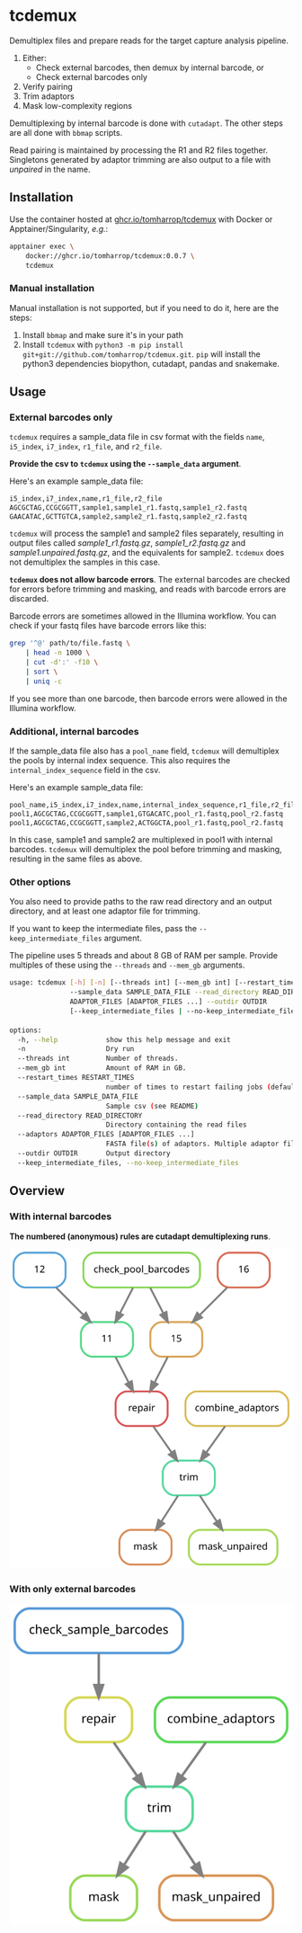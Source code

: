 # tcdemux

Demultiplex files and prepare reads for the target capture analysis pipeline.

1. Either:
   - Check external barcodes, then demux by internal barcode, or
   - Check external barcodes only
3. Verify pairing 
4. Trim adaptors
5. Mask low-complexity regions

Demultiplexing by internal barcode is done with `cutadapt`.
The other steps are all done with `bbmap` scripts.

Read pairing is maintained by processing the R1 and R2 files together.
Singletons generated by adaptor trimming are also output to a file with *unpaired* in the name.

## Installation

Use the container hosted at [ghcr.io/tomharrop/tcdemux](https://ghcr.io/tomharrop/tcdemux) with Docker or Apptainer/Singularity, *e.g.*:

```bash
apptainer exec \
    docker://ghcr.io/tomharrop/tcdemux:0.0.7 \
    tcdemux
```

### Manual installation

Manual installation is not supported, but if you need to do it, here are the steps:

1. Install `bbmap` and make sure it's in your path
2. Install `tcdemux` with `python3 -m pip install git+git://github.com/tomharrop/tcdemux.git`. `pip` will install the python3 dependencies biopython, cutadapt, pandas and snakemake.

## Usage

### External barcodes only

`tcdemux` requires a sample_data file in csv format with the fields `name`, `i5_index`, `i7_index`, `r1_file`, and `r2_file`.

**Provide the csv to `tcdemux` using the `--sample_data` argument**.

Here's an example sample_data file:

```csv
i5_index,i7_index,name,r1_file,r2_file
AGCGCTAG,CCGCGGTT,sample1,sample1_r1.fastq,sample1_r2.fastq
GAACATAC,GCTTGTCA,sample2,sample2_r1.fastq,sample2_r2.fastq
```

`tcdemux` will process the sample1 and sample2 files separately, resulting in output files called *sample1_r1.fastq.gz*, *sample1_r2.fastq.gz* and *sample1.unpaired.fastq.gz*, and the equivalents for sample2.
`tcdemux` does not demultiplex the samples in this case.

**`tcdemux` does not allow barcode errors**.
The external barcodes are checked for errors before trimming and masking, and reads with barcode errors are discarded.

Barcode errors are sometimes allowed in the Illumina workflow.
You can check if your fastq files have barcode errors like this:

```bash
grep '^@' path/to/file.fastq \
    | head -n 1000 \
    | cut -d':' -f10 \
    | sort \
    | uniq -c
```

If you see more than one barcode, then barcode errors were allowed in the Illumina workflow.

### Additional, internal barcodes

If the sample_data file also has a `pool_name` field, `tcdemux` will demultiplex the pools by internal index sequence.
This also requires the `internal_index_sequence` field in the csv.

Here's an example sample_data file:

```csv
pool_name,i5_index,i7_index,name,internal_index_sequence,r1_file,r2_file
pool1,AGCGCTAG,CCGCGGTT,sample1,GTGACATC,pool_r1.fastq,pool_r2.fastq
pool1,AGCGCTAG,CCGCGGTT,sample2,ACTGGCTA,pool_r1.fastq,pool_r2.fastq
```

In this case, sample1 and sample2 are multiplexed in pool1 with internal barcodes.
`tcdemux` will demultiplex the pool before trimming and masking, resulting in the same files as above.

### Other options

You also need to provide paths to the raw read directory and an output directory, and at least one adaptor file for trimming.

If you want to keep the intermediate files, pass the `--keep_intermediate_files` argument.

The pipeline uses 5 threads and about 8 GB of RAM per sample.
Provide multiples of these using the `--threads` and `--mem_gb` arguments.

```bash
usage: tcdemux [-h] [-n] [--threads int] [--mem_gb int] [--restart_times RESTART_TIMES]
               --sample_data SAMPLE_DATA_FILE --read_directory READ_DIRECTORY --adaptors
               ADAPTOR_FILES [ADAPTOR_FILES ...] --outdir OUTDIR
               [--keep_intermediate_files | --no-keep_intermediate_files]

options:
  -h, --help            show this help message and exit
  -n                    Dry run
  --threads int         Number of threads.
  --mem_gb int          Amount of RAM in GB.
  --restart_times RESTART_TIMES
                        number of times to restart failing jobs (default 0)
  --sample_data SAMPLE_DATA_FILE
                        Sample csv (see README)
  --read_directory READ_DIRECTORY
                        Directory containing the read files
  --adaptors ADAPTOR_FILES [ADAPTOR_FILES ...]
                        FASTA file(s) of adaptors. Multiple adaptor files can be used.
  --outdir OUTDIR       Output directory
  --keep_intermediate_files, --no-keep_intermediate_files
```

## Overview

### With internal barcodes

**The numbered (anonymous) rules are cutadapt demultiplexing runs**.

![Snakemake rulegraph](assets/graph.svg)

### With only external barcodes

![Snakemake rulegraph](assets/external_only_graph.svg)
